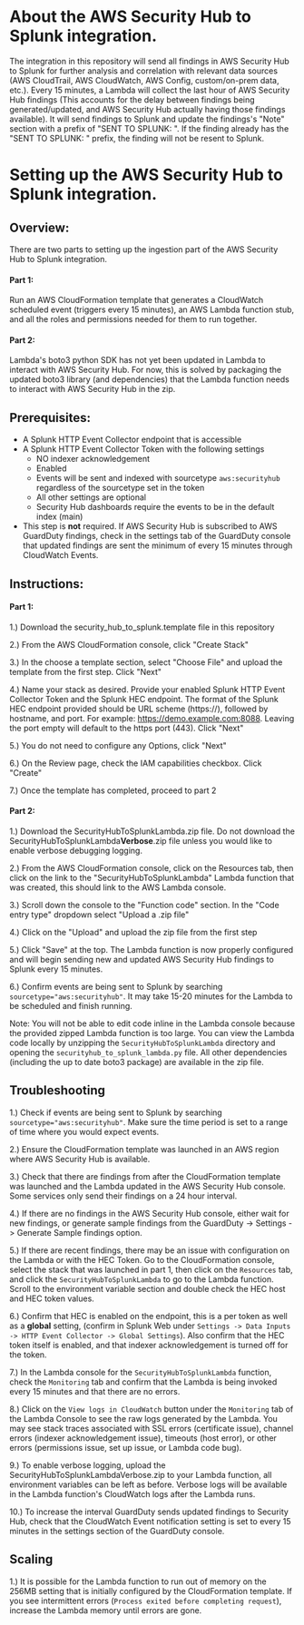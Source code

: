 # About the AWS Security Hub to Splunk integration.
The integration in this repository will send all findings in AWS Security Hub to Splunk for further analysis and correlation with relevant data sources (AWS CloudTrail, AWS CloudWatch, AWS Config, custom/on-prem data, etc.). Every 15 minutes, a Lambda will collect the last hour of AWS Security Hub findings (This accounts for the delay between findings being generated/updated, and AWS Security Hub actually having those findings available). It will send findings to Splunk and update the findings's "Note" section with a prefix of "SENT TO SPLUNK: ". If the finding already has the "SENT TO SPLUNK: " prefix, the finding will not be resent to Splunk.

# Setting up the AWS Security Hub to Splunk integration.

## Overview:
There are two parts to setting up the ingestion part of the AWS Security Hub to Splunk integration.
	
#### Part 1: 
	
Run an AWS CloudFormation template that generates a CloudWatch scheduled event (triggers every 15 minutes), an AWS Lambda function stub, and all the roles and permissions needed for them to run together.

#### Part 2: 
	
Lambda's boto3 python SDK has not yet been updated in Lambda to interact with AWS Security Hub. For now, this is solved by packaging the updated boto3 library (and dependencies) that the Lambda function needs to interact with AWS Security Hub in the zip.

## Prerequisites:

- A Splunk HTTP Event Collector endpoint that is accessible
- A Splunk HTTP Event Collector Token with the following settings
    - NO indexer acknowledgement
    - Enabled
    - Events will be sent and indexed with sourcetype `aws:securityhub` regardless of the sourcetype set in the token
    - All other settings are optional
    - Security Hub dashboards require the events to be in the default index (main)
- This step is **not** required. If AWS Security Hub is subscribed to AWS GuardDuty findings, check in the settings tab of the GuardDuty console that updated findings are sent the minimum of every 15 minutes through CloudWatch Events.

## Instructions:
#### Part 1:
        
1.) Download the security_hub_to_splunk.template file in this repository
        
2.) From the AWS CloudFormation console, click "Create Stack"
		
3.) In the choose a template section, select "Choose File" and upload the template from the first step. Click "Next"
		
4.) Name your stack as desired. Provide your enabled Splunk HTTP Event Collector  Token and the Splunk HEC endpoint. The format of the Splunk HEC endpoint provided should be URL scheme (https://), followed by hostname, and port. For example: https://demo.example.com:8088. Leaving the port empty will default to the https port (443). Click "Next"

5.) You do not need to configure any Options, click "Next"

6.) On the Review page, check the IAM capabilities checkbox. Click "Create"

7.) Once the template has completed, proceed to part 2

#### Part 2:
		
1.) Download the SecurityHubToSplunkLambda.zip file. Do not download the SecurityHubToSplunkLambda**Verbose**.zip file unless you would like to enable verbose debugging logging.

2.) From the AWS CloudFormation console, click on the Resources tab, then click on the link to the "SecurityHubToSplunkLambda" Lambda function that was created, this should link to the AWS Lambda console. 

3.) Scroll down the console to the "Function code" section. In the "Code entry type" dropdown select "Upload a .zip file"

4.) Click on the "Upload" and upload the zip file from the first step

5.) Click "Save" at the top. The Lambda function is now properly configured and will begin sending new and updated AWS Security Hub findings to Splunk every 15 minutes.

6.) Confirm events are being sent to Splunk by searching `sourcetype="aws:securityhub"`. It may take 15-20 minutes for the Lambda to be scheduled and finish running.

Note: You will not be able to edit code inline in the Lambda console because the provided zipped Lambda function is too large. You can view the Lambda code locally by unzipping the `SecurityHubToSplunkLambda` directory and opening the `securityhub_to_splunk_lambda.py` file. All other dependencies (including the up to date boto3 package) are available in the zip file.

## Troubleshooting

1.) Check if events are being sent to Splunk by searching `sourcetype="aws:securityhub"`. Make sure the time period is set to a range of time where you would expect events.

2.) Ensure the CloudFormation template was launched in an AWS region where AWS Security Hub is available.

3.) Check that there are findings from after the CloudFormation template was launched and the Lambda updated in the AWS Security Hub console. Some services only send their findings on a 24 hour interval.

4.) If there are no findings in the AWS Security Hub console, either wait for new findings, or generate sample findings from the GuardDuty -> Settings -> Generate Sample findings option.

5.) If there are recent findings, there may be an issue with configuration on the Lambda or with the HEC Token. Go to the CloudFormation console, select the stack that was launched in part 1, then click on the `Resources` tab, and click the `SecurityHubToSplunkLambda` to go to the Lambda function. Scroll to the environment variable section and double check the HEC host and HEC token values. 

6.) Confirm that HEC is enabled on the endpoint, this is a per token as well as a **global** setting, (confirm in Splunk Web under `Settings -> Data Inputs -> HTTP Event Collector -> Global Settings`). Also confirm that the HEC token itself is enabled, and that indexer acknowledgement is turned off for the token.

7.) In the Lambda console for the `SecurityHubToSplunkLambda` function, check the `Monitoring` tab and confirm that the Lambda is being invoked every 15 minutes and that there are no errors.

8.) Click on the `View logs in CloudWatch` button under the `Monitoring` tab of the Lambda Console to see the raw logs generated by the Lambda. You may see stack traces associated with SSL errors (certificate issue), channel errors (indexer acknowledgement issue), timeouts (host error), or other errors (permissions issue, set up issue, or Lambda code bug).

9.) To enable verbose logging, upload the SecurityHubToSplunkLambdaVerbose.zip to your Lambda function, all environment variables can be left as before. Verbose logs will be available in the Lambda function's CloudWatch logs after the Lambda runs.

10.) To increase the interval GuardDuty sends updated findings to Security Hub, check that the CloudWatch Event notification setting is set to every 15 minutes in the settings section of the GuardDuty console.

## Scaling

1.) It is possible for the Lambda function to run out of memory on the 256MB setting that is initially configured by the CloudFormation template. If you see intermittent  errors (`Process exited before completing request`), increase the Lambda memory until errors are gone.